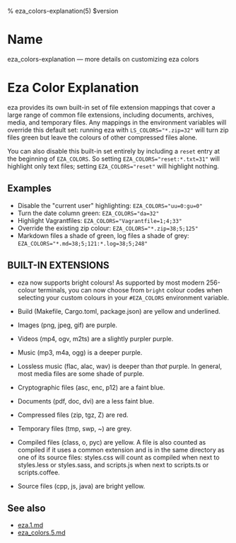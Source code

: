 % eza_colors-explanation(5) $version

<!-- This is the eza_colors-explanation(5) man page, written in Markdown. -->
<!-- To generate the roff version, run `just man`, -->
<!-- and the man page will appear in the ‘target’ directory. -->

# Name

eza_colors-explanation — more details on customizing eza colors

# Eza Color Explanation

eza provides its own built\-in set of file extension mappings that cover a large range of common file extensions, including documents, archives, media, and temporary files. 
Any mappings in the environment variables will override this default set: running eza with `LS_COLORS="*.zip=32"` will turn zip files green but leave the colours of other compressed files alone.

You can also disable this built\-in set entirely by including a
`reset` entry at the beginning of `EZA_COLORS`.
So setting `EZA_COLORS="reset:*.txt=31"` will highlight only text
files; setting `EZA_COLORS="reset"` will highlight nothing.

## Examples

- Disable the "current user" highlighting: `EZA_COLORS="uu=0:gu=0"`
- Turn the date column green: `EZA_COLORS="da=32"`
- Highlight Vagrantfiles: `EZA_COLORS="Vagrantfile=1;4;33"`
- Override the existing zip colour: `EZA_COLORS="*.zip=38;5;125"`
- Markdown files a shade of green, log files a shade of grey:
`EZA_COLORS="*.md=38;5;121:*.log=38;5;248"`

## BUILT\-IN EXTENSIONS

- eza now supports bright colours! As supported by most modern 256\-colour terminals, you can now choose from `bright` colour codes when selecting your custom colours in your `#EZA_COLORS` environment variable.

- Build (Makefile, Cargo.toml, package.json) are yellow and underlined.
- Images (png, jpeg, gif) are purple.
- Videos (mp4, ogv, m2ts) are a slightly purpler purple.
- Music (mp3, m4a, ogg) is a deeper purple.
- Lossless music (flac, alac, wav) is deeper than *that* purple. In general, most media files are some shade of purple.
- Cryptographic files (asc, enc, p12) are a faint blue.
- Documents (pdf, doc, dvi) are a less faint blue.
- Compressed files (zip, tgz, Z) are red.
- Temporary files (tmp, swp, ~) are grey.
- Compiled files (class, o, pyc) are yellow. A file is also counted as compiled if it uses a common extension and is
in the same directory as one of its source files: styles.css will count as compiled when next to styles.less or styles.sass, and scripts.js when next to scripts.ts or scripts.coffee.
- Source files (cpp, js, java) are bright yellow.


## See also

- [eza.1.md](eza.1.md)
- [eza_colors.5.md](eza_colors.5.md)
